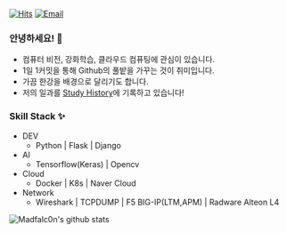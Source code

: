 [![Hits](https://hits.seeyoufarm.com/api/count/incr/badge.svg?url=https%3A%2F%2Fgithub.com%2Fmadfalc0n%2Fhit-counter&count_bg=%2379C83D&title_bg=%23494949&icon=&icon_color=%23E7E7E7&title=Today&edge_flat=false)](https://hits.seeyoufarm.com)
[![Email](https://img.shields.io/badge/Email-chadool116@naver.com-blue?style=flat-square&logo=gmail)](mailto:chadool116@naver.com)

### 안녕하세요! 👋

- 컴퓨터 비전, 강화학습, 클라우드 컴퓨팅에 관심이 있습니다.
- 1일 1커밋을 통해 Github의 풀밭을 가꾸는 것이 취미입니다.
- 가끔 한강을 배경으로 달리기도 합니다.
- 저의 일과를 [Study History](https://github.com/madfalc0n/study_history/tree/master/Madfalc0n)에 기록하고 있습니다!



### Skill Stack ✨

- DEV
  - Python | Flask | Django
- AI
  - Tensorflow(Keras) | Opencv
- Cloud 
  - Docker | K8s | Naver Cloud
- Network
  - Wireshark | TCPDUMP | F5 BIG-IP(LTM,APM) | Radware Alteon L4



![Madfalc0n's github stats](https://github-readme-stats.vercel.app/api?username=madfalc0n&show_icons=true&theme=gradient&title_color=FFFFFF&icon_color=FFFFFF&text_color=FFFFFF&bg_color=DEG,4000FF,7401DF,DF01D7)

<!--
**madfalc0n/madfalc0n** is a ✨ _special_ ✨ repository because its `README.md` (this file) appears on your GitHub profile.

Here are some ideas to get you started:

- 🔭 I’m currently working on ...
- 🌱 I’m currently learning ...
- 👯 I’m looking to collaborate on ...
- 🤔 I’m looking for help with ...
- 💬 Ask me about ...
- 📫 How to reach me: ...
- 😄 Pronouns: ...
- ⚡ Fun fact: ...
-->
